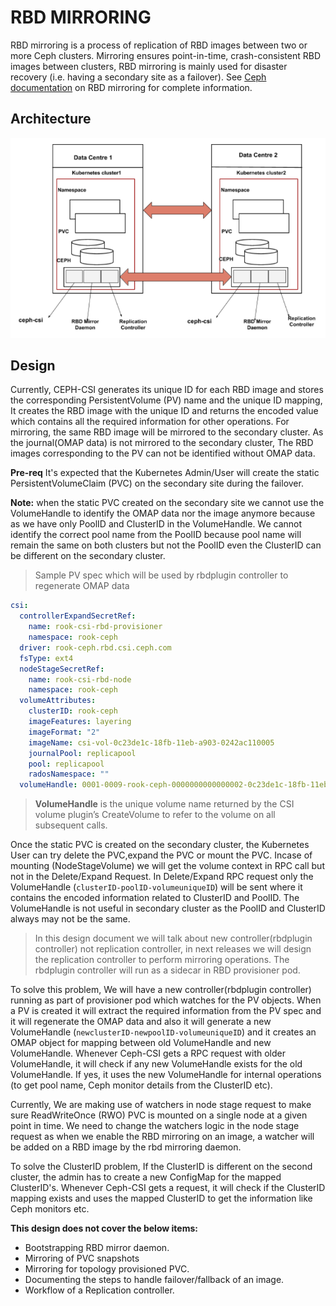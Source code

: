 # RBD MIRRORING

RBD mirroring is a process of replication of RBD images between two or more
Ceph clusters. Mirroring ensures point-in-time, crash-consistent RBD images
between clusters, RBD mirroring is mainly used for disaster recovery (i.e.
having a secondary site as a failover). See [Ceph
documentation](https://docs.ceph.com/en/latest/rbd/rbd-mirroring) on RBD
mirroring for complete information.

## Architecture

![mirror](rbd-mirror.png)

## Design

Currently, CEPH-CSI generates its unique ID for each RBD image and stores the
corresponding PersistentVolume (PV) name and the unique ID mapping, It creates
the RBD image with the unique ID and returns the encoded value which contains
all the required information for other operations. For mirroring, the same RBD
image will be mirrored to the secondary cluster. As the journal(OMAP data) is
not mirrored to the secondary cluster, The RBD images corresponding to the PV
can not be identified without OMAP data.

**Pre-req** It's expected that the Kubernetes Admin/User will create the static
PersistentVolumeClaim (PVC) on the secondary site during the failover.

**Note:** when the static PVC created on the secondary site we cannot use the
VolumeHandle to identify the OMAP data nor the image anymore because as we have
only PoolID and ClusterID in the VolumeHandle. We cannot identify the correct
pool name from the PoolID because pool name will remain the same on both
clusters but not the PoolID even the ClusterID can be different on the
secondary cluster.

> Sample PV spec which will be used by rbdplugin controller to regenerate OMAP
> data

```yaml
csi:
  controllerExpandSecretRef:
    name: rook-csi-rbd-provisioner
    namespace: rook-ceph
  driver: rook-ceph.rbd.csi.ceph.com
  fsType: ext4
  nodeStageSecretRef:
    name: rook-csi-rbd-node
    namespace: rook-ceph
  volumeAttributes:
    clusterID: rook-ceph
    imageFeatures: layering
    imageFormat: "2"
    imageName: csi-vol-0c23de1c-18fb-11eb-a903-0242ac110005
    journalPool: replicapool
    pool: replicapool
    radosNamespace: ""
  volumeHandle: 0001-0009-rook-ceph-0000000000000002-0c23de1c-18fb-11eb-a903-0242ac110005
```

> **VolumeHandle** is the unique volume name returned by the CSI volume plugin’s
CreateVolume to refer to the volume on all subsequent calls.

Once the static PVC is created on the secondary cluster, the Kubernetes User
can try delete the PVC,expand the PVC or mount the PVC. Incase of mounting
(NodeStageVolume) we will get the volume context in RPC call but not in the
Delete/Expand Request. In Delete/Expand RPC request only the VolumeHandle
(`clusterID-poolID-volumeuniqueID`) will be sent where it contains the encoded
information related to ClusterID and PoolID. The VolumeHandle is not useful in
secondary cluster as the PoolID and ClusterID always may not be the same.

> In this design document we will talk about new controller(rbdplugin
> controller) not replication controller, in next releases we will design the
> replication controller to perform mirroring operations. The rbdplugin
> controller will run as a sidecar in RBD provisioner pod.

To solve this problem, We will have a new controller(rbdplugin controller)
running as part of provisioner pod which watches for the PV objects. When a PV
is created it will extract the required information from the PV spec and it
will regenerate the OMAP data and also it will generate a new VolumeHandle
(`newclusterID-newpoolID-volumeuniqueID`) and it creates an OMAP object for
mapping between old VolumeHandle and new VolumeHandle. Whenever Ceph-CSI gets a
RPC request with older VolumeHandle, it will check if any new VolumeHandle
exists for the old VolumeHandle. If yes, it uses the new VolumeHandle for
internal operations (to get pool name, Ceph monitor details from the ClusterID
etc).

Currently, We are making use of watchers in node stage request to make sure
ReadWriteOnce (RWO) PVC is mounted on a single node at a given point in time.
We need to change the watchers logic in the node stage request as when we
enable the RBD mirroring on an image, a watcher will be added on a RBD image by
the rbd mirroring daemon.

To solve the ClusterID problem, If the ClusterID is different on the second
cluster, the admin has to create a new ConfigMap for the mapped ClusterID's.
Whenever Ceph-CSI gets a request, it will check if the ClusterID mapping exists
and uses the mapped ClusterID to get the information like Ceph monitors etc.

**This design does not cover the below items:**

* Bootstrapping RBD mirror daemon.
* Mirroring of PVC snapshots
* Mirroring for topology provisioned PVC.
* Documenting the steps to handle failover/fallback of an image.
* Workflow of a Replication controller.
